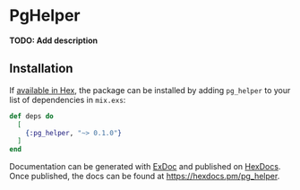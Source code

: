 # PgHelper

**TODO: Add description**

## Installation

If [available in Hex](https://hex.pm/docs/publish), the package can be installed
by adding `pg_helper` to your list of dependencies in `mix.exs`:

```elixir
def deps do
  [
    {:pg_helper, "~> 0.1.0"}
  ]
end
```

Documentation can be generated with [ExDoc](https://github.com/elixir-lang/ex_doc)
and published on [HexDocs](https://hexdocs.pm). Once published, the docs can
be found at <https://hexdocs.pm/pg_helper>.

